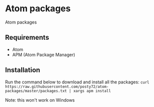 # Atom packages
Atom packages

## Requirements
- Atom
- APM (Atom Package Manager)

## Installation
Run the command below to download and install all the packages: 
```curl https://raw.githubusercontent.com/posty72/atom-packages/master/packages.txt | xargs apm install```

Note: this won't work on Windows
